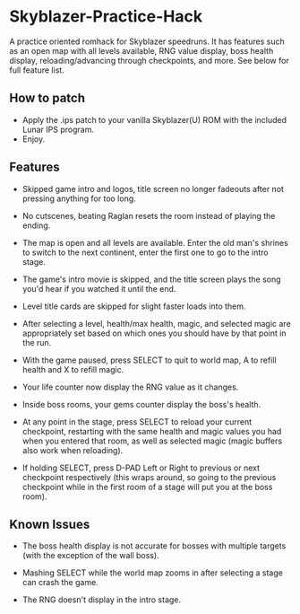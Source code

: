 # Skyblazer-Practice-Hack
A practice oriented romhack for Skyblazer speedruns.
It has features such as an open map with all levels available, RNG value display, boss health display, reloading/advancing through checkpoints, and more. See below for full feature list.

## How to patch

- Apply the .ips patch to your vanilla Skyblazer(U) ROM with the included Lunar IPS program. 
- Enjoy.

## Features

- Skipped game intro and logos, title screen no longer fadeouts after not pressing anything for too long.

- No cutscenes, beating Raglan resets the room instead of playing the ending.

- The map is open and all levels are available. Enter the old man's shrines to switch to the next continent, enter the first one to go to the intro stage.
  
- The game's intro movie is skipped, and the title screen plays the song you'd hear if you watched it until the end.

- Level title cards are skipped for slight faster loads into them.

- After selecting a level, health/max health, magic, and selected magic are appropriately set based on which ones you should have by that point in the run.

- With the game paused, press SELECT to quit to world map, A to refill health and X to refill magic.

- Your life counter now display the RNG value as it changes.

- Inside boss rooms, your gems counter display the boss's health.

- At any point in the stage, press SELECT to reload your current checkpoint, restarting with the same health and magic values you had when you entered that room, as well as selected magic (magic buffers also work when reloading).

- If holding SELECT, press D-PAD Left or Right to previous or next checkpoint respectively (this wraps around, so going to the previous checkpoint while in the first room of a stage will put you at the boss room).

## Known Issues

- The boss health display is not accurate for bosses with multiple targets (with the exception of the wall boss).
  
- Mashing SELECT while the world map zooms in after selecting a stage can crash the game.

- The RNG doesn't display in the intro stage.
